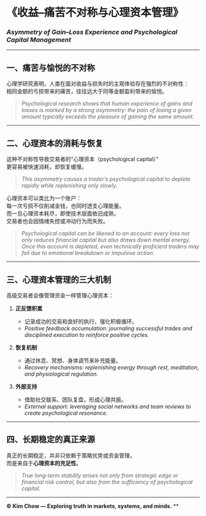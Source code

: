 # 《收益–痛苦不对称与心理资本管理》  
### *Asymmetry of Gain–Loss Experience and Psychological Capital Management*

---

## 一、痛苦与愉悦的不对称  
心理学研究表明，人类在面对收益与损失时的主观体验存在强烈的不对称性：  
相同金额的亏损带来的痛苦，往往远大于同等金额盈利带来的愉悦。  

> *Psychological research shows that human experience of gains and losses is marked by a strong asymmetry: the pain of losing a given amount typically exceeds the pleasure of gaining the same amount.*

---

## 二、心理资本的消耗与恢复  
这种不对称性导致交易者的“心理资本（psychological capital）”  
更容易被快速消耗，却恢复缓慢。  

> *This asymmetry causes a trader’s psychological capital to deplete rapidly while replenishing only slowly.*

心理资本可以类比为一个账户：  
每一次亏损不仅削减金钱，也同时透支心理能量。  
而一旦心理资本耗尽，即使技术层面依旧成熟，  
交易者也会因情绪失控或冲动行为而失败。  

> *Psychological capital can be likened to an account: every loss not only reduces financial capital but also draws down mental energy. Once this account is depleted, even technically proficient traders may fail due to emotional breakdown or impulsive action.*

---

## 三、心理资本管理的三大机制  
高级交易者会像管理资金一样管理心理资本：  

1. **正反馈积累**  
   - 记录成功的交易和良好的执行，强化积极循环。  
   - *Positive feedback accumulation: journaling successful trades and disciplined execution to reinforce positive cycles.*

2. **恢复机制**  
   - 通过休息、冥想、身体调节来补充能量。  
   - *Recovery mechanisms: replenishing energy through rest, meditation, and physiological regulation.*

3. **外部支持**  
   - 借助社交联系、团队复盘，形成心理共振。  
   - *External support: leveraging social networks and team reviews to create psychological resonance.*

---

## 四、长期稳定的真正来源  
真正的长期稳定，并非只依赖于策略优势或资金管理，  
而是来自于**心理资本的充足性**。  

> *True long-term stability arises not only from strategic edge or financial risk control, but also from the sufficiency of psychological capital.*

---

**© Kim Chow — Exploring truth in markets, systems, and minds.**
**
